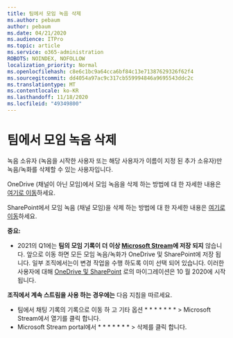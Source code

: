 ```yaml
---
title: 팀에서 모임 녹음 삭제
ms.author: pebaum
author: pebaum
ms.date: 04/21/2020
ms.audience: ITPro
ms.topic: article
ms.service: o365-administration
ROBOTS: NOINDEX, NOFOLLOW
localization_priority: Normal
ms.openlocfilehash: c8e6c1bc9a64cca6bf84c13e71387629326f62f4
ms.sourcegitcommit: dd4054a97ac9c317cb559994846a9695543ddc2c
ms.translationtype: MT
ms.contentlocale: ko-KR
ms.lasthandoff: 11/18/2020
ms.locfileid: "49349800"
---
```

# <a name="delete-a-meeting-recording-in-teams"></a>팀에서 모임 녹음 삭제

녹음 소유자 (녹음을 시작한 사용자 또는 해당 사용자가 이름이 지정 된 추가 소유자)만 녹음/녹화를 삭제할 수 있는 사용자입니다.  

OneDrive (채널이 아닌 모임)에서 모임 녹음을 삭제 하는 방법에 대 한 자세한 내용은  [여기로 이동](https://support.microsoft.com/office/21fe345a-e488-4fa7-932b-f053c1bebe8a)하세요.  

SharePoint에서 모임 녹음 (채널 모임)을 삭제 하는 방법에 대 한 자세한 내용은  [여기로 이동](https://support.microsoft.com/office/71f3c90a-0d24-4d80-8b66-f88234b79a52)하세요.  

**중요:**

- 2021의 Q1에는 **팀의 모임 기록이 더 이상 [Microsoft Stream](https://stream.microsoft.com/)에 저장 되지** 않습니다. 앞으로 이동 하면 모든 모임 녹음/녹화가 OneDrive 및 SharePoint에 저장 됩니다. 일부 조직에서는이 변경 작업을 수행 하도록 이미 선택 되어 있습니다. 이러한 사용자에 대해  [OneDrive 및 SharePoint](https://docs.microsoft.com/MicrosoftTeams/tmr-meeting-recording-change)  로의 마이그레이션은 10 월 2020에 시작 됩니다.

**조직에서 계속 스트림을 사용 하는 경우에는** 다음 지침을 따르세요.

- 팀에서 채팅 기록의 기록으로 이동 하 고 기타 옵션 * * * * * * * > Microsoft Stream에서 열기를 클릭 합니다.
- Microsoft Stream portal에서 * * * * * * * > 삭제를 클릭 합니다.
